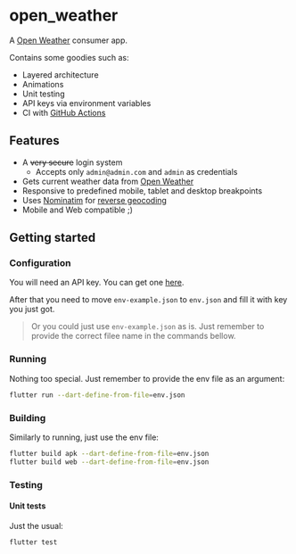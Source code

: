 # open_weather

A [Open Weather](https://openweathermap.org) consumer app.

Contains some goodies such as:

- Layered architecture
- Animations
- Unit testing
- API keys via environment variables
- CI with [GitHub Actions](https://docs.github.com/en/actions)

## Features

- A ~~very secure~~ login system
  - Accepts only `admin@admin.com` and `admin` as credentials
- Gets current weather data from [Open Weather](https://openweathermap.org)
- Responsive to predefined mobile, tablet and desktop breakpoints
- Uses [Nominatim](https://nominatim.org) for [reverse geocoding](https://en.wikipedia.org/wiki/Reverse_geocoding)
- Mobile and Web compatible ;)

## Getting started

### Configuration

You will need an API key. You can get one [here](https://openweathermap.org/price#onecall).

After that you need to move `env-example.json` to `env.json` and fill it with key you just got.

> Or you could just use `env-example.json` as is. Just remember to provide the correct filee name in the commands bellow.

### Running

Nothing too special. Just remember to provide the env file as an argument:

```bash
flutter run --dart-define-from-file=env.json
```

### Building

Similarly to running, just use the env file:

```bash
flutter build apk --dart-define-from-file=env.json
flutter build web --dart-define-from-file=env.json
```

### Testing

#### Unit tests

Just the usual:

```bash
flutter test
```
